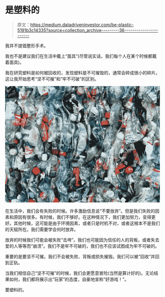 # 是塑料的

> 原文：<https://medium.datadriveninvestor.com/be-plastic-5191b3c14335?source=collection_archive---------36----------------------->

我并不提倡整形手术。

我也不是建议我们在生活中戴上“面具”(尽管说实话，我们每个人在某个时候都戴着面具)。

我在研究塑料是如何被回收的，发现塑料是不可摧毁的，通常会碎成很小的碎片。这让我开始思考“坚不可摧”和“牢不可破”的区别。

![](img/cad3c7424f5b891e727ab06131d05532.png)

在生活中，我们会有失败的时候。许多激励信息说“不要放弃”。但是我们失败的因素和原因有很多。有时候，我们不够好。在这种情况下，我们更加努力，变得更好。其他时候，这可能是由于环境因素，或者只是时机不对，或者这根本不是我们的天赋所在。我们需要学会何时放弃。

放弃的时候我们可能会被失败“击垮”。我们也可能因为信任的人的背叛，或者失去爱的人等等而“崩溃”。我们不是牢不可破的，我们也不应该试图成为牢不可破的。

重要的是要坚不可摧。我们不会被失败、背叛或损失摧毁。我们可以被“回收”并回到正轨。

当我们相信自己“坚不可摧”的时候，我们会更愿意冒险(当然是算计好的)。无论结果如何，我们都将展示出“玩家”的态度，自豪地宣称“好游戏！”。

要塑料的。